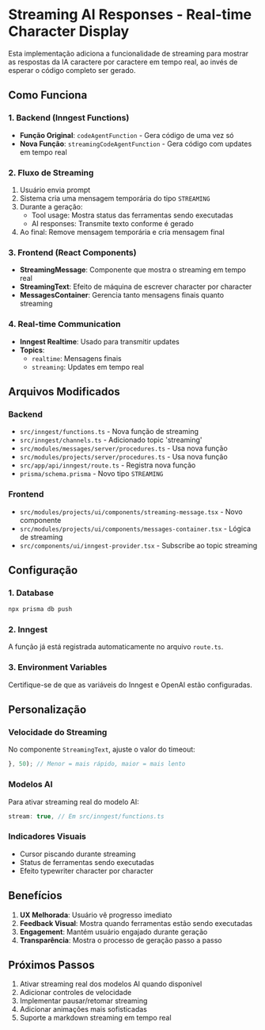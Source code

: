 # Streaming AI Responses - Real-time Character Display

Esta implementação adiciona a funcionalidade de streaming para mostrar as respostas da IA caractere por caractere em tempo real, ao invés de esperar o código completo ser gerado.

## Como Funciona

### 1. Backend (Inngest Functions)
- **Função Original**: `codeAgentFunction` - Gera código de uma vez só
- **Nova Função**: `streamingCodeAgentFunction` - Gera código com updates em tempo real

### 2. Fluxo de Streaming
1. Usuário envia prompt
2. Sistema cria uma mensagem temporária do tipo `STREAMING`
3. Durante a geração:
   - Tool usage: Mostra status das ferramentas sendo executadas
   - AI responses: Transmite texto conforme é gerado
4. Ao final: Remove mensagem temporária e cria mensagem final

### 3. Frontend (React Components)
- **StreamingMessage**: Componente que mostra o streaming em tempo real
- **StreamingText**: Efeito de máquina de escrever character por character
- **MessagesContainer**: Gerencia tanto mensagens finais quanto streaming

### 4. Real-time Communication
- **Inngest Realtime**: Usado para transmitir updates
- **Topics**: 
  - `realtime`: Mensagens finais
  - `streaming`: Updates em tempo real

## Arquivos Modificados

### Backend
- `src/inngest/functions.ts` - Nova função de streaming
- `src/inngest/channels.ts` - Adicionado topic 'streaming'
- `src/modules/messages/server/procedures.ts` - Usa nova função
- `src/modules/projects/server/procedures.ts` - Usa nova função
- `src/app/api/inngest/route.ts` - Registra nova função
- `prisma/schema.prisma` - Novo tipo `STREAMING`

### Frontend
- `src/modules/projects/ui/components/streaming-message.tsx` - Novo componente
- `src/modules/projects/ui/components/messages-container.tsx` - Lógica de streaming
- `src/components/ui/inngest-provider.tsx` - Subscribe ao topic streaming

## Configuração

### 1. Database
```bash
npx prisma db push
```

### 2. Inngest
A função já está registrada automaticamente no arquivo `route.ts`.

### 3. Environment Variables
Certifique-se de que as variáveis do Inngest e OpenAI estão configuradas.

## Personalização

### Velocidade do Streaming
No componente `StreamingText`, ajuste o valor do timeout:
```typescript
}, 50); // Menor = mais rápido, maior = mais lento
```

### Modelos AI
Para ativar streaming real do modelo AI:
```typescript
stream: true, // Em src/inngest/functions.ts
```

### Indicadores Visuais
- Cursor piscando durante streaming
- Status de ferramentas sendo executadas
- Efeito typewriter character por character

## Benefícios

1. **UX Melhorada**: Usuário vê progresso imediato
2. **Feedback Visual**: Mostra quando ferramentas estão sendo executadas
3. **Engagement**: Mantém usuário engajado durante geração
4. **Transparência**: Mostra o processo de geração passo a passo

## Próximos Passos

1. Ativar streaming real dos modelos AI quando disponível
2. Adicionar controles de velocidade
3. Implementar pausar/retomar streaming
4. Adicionar animações mais sofisticadas
5. Suporte a markdown streaming em tempo real